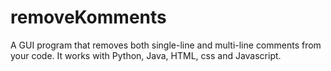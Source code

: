 # removeKomments
A GUI program that removes both single-line and multi-line comments from your code. It works with Python, Java, HTML, css and Javascript.
